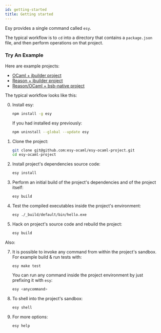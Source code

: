 ```yaml
---
id: getting-started
title: Getting started
---
```


Esy provides a single command called `esy`.

The typical workflow is to `cd` into a directory that contains a `package.json`
file, and then perform operations on that project.

### Try An Example

Here are example projects:

* [OCaml + jbuilder project](https://github.com/esy-ocaml/esy-ocaml-project)
* [Reason + jbuilder project](https://github.com/esy-ocaml/esy-reason-project)
* [Reason/OCaml + bsb-native project](https://github.com/bsansouci/esy-bsb-example)

The typical workflow looks like this:

0. Install esy:

   ```bash
   npm install -g esy
   ```

   If you had installed esy previously:

   ```bash
   npm uninstall --global --update esy
   ```

1. Clone the project:

   ```bash
   git clone git@github.com:esy-ocaml/esy-ocaml-project.git
   cd esy-ocaml-project
   ```

1. Install project's dependencies source code:

   ```bash
   esy install
   ```

1. Perform an initial build of the project's dependencies and of the project
   itself:

   ```bash
   esy build
   ```

1. Test the compiled executables inside the project's environment:

   ```bash
   esy ./_build/default/bin/hello.exe
   ```

1. Hack on project's source code and rebuild the project:

   ```bash
   esy build
   ```

Also:

7. It is possible to invoke any command from within the project's sandbox.
   For example build & run tests with:

   ```shell
   esy make test
   ```

   You can run any command inside the project environment by just
   prefixing it with `esy`:

   ```bash
   esy <anycommand>
   ```

8. To shell into the project's sandbox:

   ```bash
   esy shell
   ```

9. For more options:

   ```bash
   esy help
   ```
